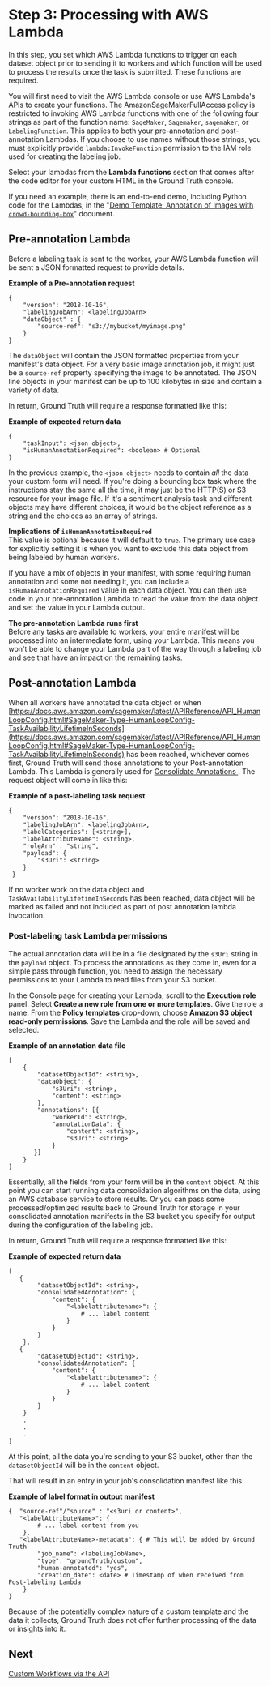 # Step 3: Processing with AWS Lambda<a name="sms-custom-templates-step3"></a>

In this step, you set which AWS Lambda functions to trigger on each dataset object prior to sending it to workers and which function will be used to process the results once the task is submitted\. These functions are required\.

You will first need to visit the AWS Lambda console or use AWS Lambda's APIs to create your functions\. The AmazonSageMakerFullAccess policy is restricted to invoking AWS Lambda functions with one of the following four strings as part of the function name: `SageMaker`, `Sagemaker`, `sagemaker`, or `LabelingFunction`\. This applies to both your pre\-annotation and post\-annotation Lambdas\. If you choose to use names without those strings, you must explicitly provide `lambda:InvokeFunction` permission to the IAM role used for creating the labeling job\.

Select your lambdas from the **Lambda functions** section that comes after the code editor for your custom HTML in the Ground Truth console\.

If you need an example, there is an end\-to\-end demo, including Python code for the Lambdas, in the "[Demo Template: Annotation of Images with `crowd-bounding-box`](sms-custom-templates-step2-demo1.md)" document\.

## Pre\-annotation Lambda<a name="sms-custom-templates-step3-prelambda"></a>

Before a labeling task is sent to the worker, your AWS Lambda function will be sent a JSON formatted request to provide details\.

**Example of a Pre\-annotation request**  

```
{
    "version": "2018-10-16",
    "labelingJobArn": <labelingJobArn>
    "dataObject" : {
        "source-ref": "s3://mybucket/myimage.png"
    }
}
```

The `dataObject` will contain the JSON formatted properties from your manifest's data object\. For a very basic image annotation job, it might just be a `source-ref` property specifying the image to be annotated\. The JSON line objects in your manifest can be up to 100 kilobytes in size and contain a variety of data\.

In return, Ground Truth will require a response formatted like this:

**Example of expected return data**  

```
{
    "taskInput": <json object>,
    "isHumanAnnotationRequired": <boolean> # Optional
}
```

In the previous example, the `<json object>` needs to contain *all* the data your custom form will need\. If you're doing a bounding box task where the instructions stay the same all the time, it may just be the HTTP\(S\) or S3 resource for your image file\. If it's a sentiment analysis task and different objects may have different choices, it would be the object reference as a string and the choices as an array of strings\.

**Implications of `isHumanAnnotationRequired`**  
 This value is optional because it will default to `true`\. The primary use case for explicitly setting it is when you want to exclude this data object from being labeled by human workers\. 

If you have a mix of objects in your manifest, with some requiring human annotation and some not needing it, you can include a `isHumanAnnotationRequired` value in each data object\. You can then use code in your pre\-annotation Lambda to read the value from the data object and set the value in your Lambda output\.

**The pre\-annotation Lambda runs first**  
 Before any tasks are available to workers, your entire manifest will be processed into an intermediate form, using your Lambda\. This means you won't be able to change your Lambda part of the way through a labeling job and see that have an impact on the remaining tasks\. 

## Post\-annotation Lambda<a name="sms-custom-templates-step3-postlambda"></a>

When all workers have annotated the data object or when [https://docs.aws.amazon.com/sagemaker/latest/APIReference/API_HumanLoopConfig.html#SageMaker-Type-HumanLoopConfig-TaskAvailabilityLifetimeInSeconds](https://docs.aws.amazon.com/sagemaker/latest/APIReference/API_HumanLoopConfig.html#SageMaker-Type-HumanLoopConfig-TaskAvailabilityLifetimeInSeconds) has been reached, whichever comes first, Ground Truth will send those annotations to your Post\-annotation Lambda\. This Lambda is generally used for [Consolidate Annotations ](sms-annotation-consolidation.md)\. The request object will come in like this:

**Example of a post\-labeling task request**  

```
{
    "version": "2018-10-16",
    "labelingJobArn": <labelingJobArn>,
    "labelCategories": [<string>],
    "labelAttributeName": <string>,
    "roleArn" : "string",
    "payload": {
        "s3Uri": <string>
    }
 }
```
 If no worker work on the data object and `TaskAvailabilityLifetimeInSeconds` has been reached, data object will be marked as failed and not included as part of post annotation lambda invocation\.

### Post\-labeling task Lambda permissions<a name="sms-custom-templates-step3-postlambda-perms"></a>

The actual annotation data will be in a file designated by the `s3Uri` string in the `payload` object\. To process the annotations as they come in, even for a simple pass through function, you need to assign the necessary permissions to your Lambda to read files from your S3 bucket\.

In the Console page for creating your Lambda, scroll to the **Execution role** panel\. Select **Create a new role from one or more templates**\. Give the role a name\. From the **Policy templates** drop\-down, choose **Amazon S3 object read\-only permissions**\. Save the Lambda and the role will be saved and selected\.

**Example of an annotation data file**  

```
[
    {
        "datasetObjectId": <string>,
        "dataObject": {
            "s3Uri": <string>,
            "content": <string>
        },
        "annotations": [{
            "workerId": <string>,
            "annotationData": {
                "content": <string>,
                "s3Uri": <string>
            }
       }]
    }
]
```
Essentially, all the fields from your form will be in the `content` object\. At this point you can start running data consolidation algorithms on the data, using an AWS database service to store results\. Or you can pass some processed/optimized results back to Ground Truth for storage in your consolidated annotation manifests in the S3 bucket you specify for output during the configuration of the labeling job\.

In return, Ground Truth will require a response formatted like this:

**Example of expected return data**  

```
[
   {        
        "datasetObjectId": <string>,
        "consolidatedAnnotation": {
            "content": {
                "<labelattributename>": {
                    # ... label content
                }
            }
        }
    },
   {        
        "datasetObjectId": <string>,
        "consolidatedAnnotation": {
            "content": {
                "<labelattributename>": {
                    # ... label content
                }
            }
        }
    }
    .
    .
    .
]
```
At this point, all the data you're sending to your S3 bucket, other than the `datasetObjectId` will be in the `content` object\.

That will result in an entry in your job's consolidation manifest like this:

**Example of label format in output manifest**  

```
{  "source-ref"/"source" : "<s3uri or content>", 
   "<labelAttributeName>": {
        # ... label content from you
    },   
   "<labelAttributeName>-metadata": { # This will be added by Ground Truth
        "job_name": <labelingJobName>,
        "type": "groundTruth/custom",
        "human-annotated": "yes", 
        "creation_date": <date> # Timestamp of when received from Post-labeling Lambda
    }
}
```

Because of the potentially complex nature of a custom template and the data it collects, Ground Truth does not offer further processing of the data or insights into it\.

## Next<a name="templates-step3-next"></a>

[Custom Workflows via the API](sms-custom-templates-step4.md)